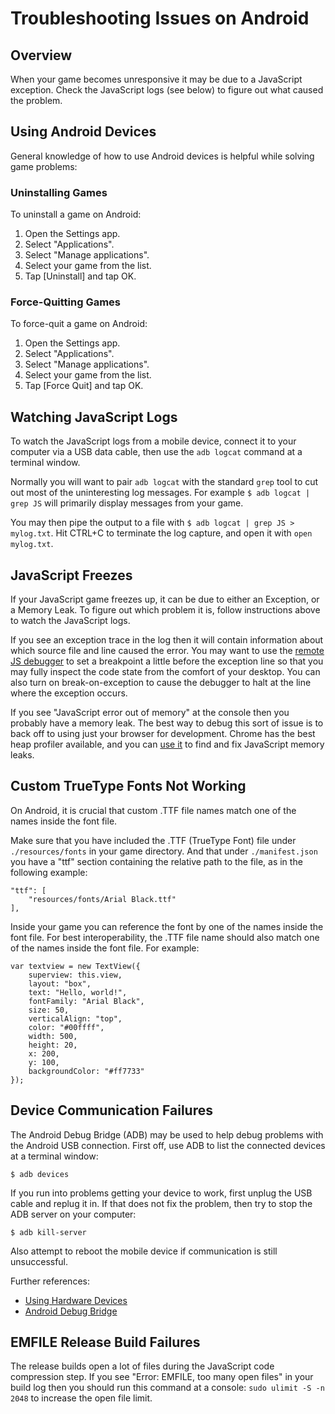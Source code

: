 # Troubleshooting Issues on Android

## Overview

When your game becomes unresponsive it may be due to a JavaScript exception.  Check the JavaScript logs (see below) to figure out what caused the problem.

## Using Android Devices

General knowledge of how to use Android devices is helpful while solving game problems:

### Uninstalling Games

To uninstall a game on Android:

1.  Open the Settings app.
2.  Select "Applications".
3.  Select "Manage applications".
4.  Select your game from the list.
5.  Tap [Uninstall] and tap OK.

### Force-Quitting Games

To force-quit a game on Android:

1.  Open the Settings app.
2.  Select "Applications".
3.  Select "Manage applications".
4.  Select your game from the list.
5.  Tap [Force Quit] and tap OK.

## Watching JavaScript Logs

To watch the JavaScript logs from a mobile device, connect it to your computer via a USB data cable, then use the `adb logcat` command at a terminal window.

Normally you will want to pair `adb logcat` with the standard `grep` tool to cut out most of the uninteresting log messages.  For example `$ adb logcat | grep JS` will primarily display messages from your game.

You may then pipe the output to a file with `$ adb logcat | grep JS > mylog.txt`.  Hit CTRL+C to terminate the log capture, and open it with `open mylog.txt`.

## JavaScript Freezes

If your JavaScript game freezes up, it can be due to either an Exception, or a Memory Leak.  To figure out which problem it is, follow instructions above to watch the JavaScript logs.

If you see an exception trace in the log then it will contain information about which source file and line caused the error.  You may want to use the [remote JS debugger](./android-remote-debug.html) to set a breakpoint a little before the exception line so that you may fully inspect the code state from the comfort of your desktop.  You can also turn on break-on-exception to cause the debugger to halt at the line where the exception occurs.

If you see "JavaScript error out of memory" at the console then you probably have a memory leak.  The best way to debug this sort of issue is to back off to using just your browser for development.  Chrome has the best heap profiler available, and you can [use it](https://developers.google.com/chrome-developer-tools/docs/heap-profiling) to find and fix JavaScript memory leaks.

## Custom TrueType Fonts Not Working

On Android, it is crucial that custom .TTF file names match one of the names inside the font file.

Make sure that you have included the .TTF (TrueType Font) file under `./resources/fonts` in your game directory.  And that under `./manifest.json` you have a "ttf" section containing the relative path to the file, as in the following example:

~~~
"ttf": [
	"resources/fonts/Arial Black.ttf"
],
~~~

Inside your game you can reference the font by one of the names inside the font file.  For best interoperability, the .TTF file name should also match one of the names inside the font file.  For example:

~~~
var textview = new TextView({
	superview: this.view,
	layout: "box",
	text: "Hello, world!",
	fontFamily: "Arial Black",
	size: 50,
	verticalAlign: "top",
	color: "#00ffff",
	width: 500,
	height: 20,
	x: 200,
	y: 100,
	backgroundColor: "#ff7733"
});
~~~

## Device Communication Failures

The Android Debug Bridge (ADB) may be used to help debug problems with the Android USB connection.  First off, use ADB to list the connected devices at a terminal window:

`$ adb devices`

If you run into problems getting your device to work, first unplug the USB cable and replug it in.  If that does not fix the problem, then try to stop the ADB server on your computer:

`$ adb kill-server`

Also attempt to reboot the mobile device if communication is still unsuccessful.

Further references:

* [Using Hardware Devices](http://developer.android.com/guide/developing/device.html)
* [Android Debug Bridge](http://developer.android.com/guide/developing/tools/adb.html)

## EMFILE Release Build Failures

The release builds open a lot of files during the JavaScript code compression step.  If you see "Error: EMFILE, too many open files" in your build log then you should run this command at a console: `sudo ulimit -S -n 2048` to increase the open file limit.
